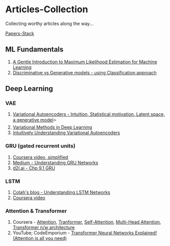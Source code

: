 # Articles-Collection
Collecting worthy articles along the way...


[Papers-Stack](https://vdivakar.github.io/Papers-Stack/)

## ML Fundamentals
1. [A Gentle Introduction to Maximum Likelihood Estimation for Machine Learning](https://machinelearningmastery.com/what-is-maximum-likelihood-estimation-in-machine-learning/)
2. [Discriminative vs Generative models - using Classification approach](https://mlwhiz.com/blog/2019/09/23/generative_approach_to_classification/?utm_campaign=a-generative-approach-to-classification&utm_medium=social_link&utm_source=missinglettr-linkedin)


## Deep Learning

### VAE
1. [Variational Autoencoders - Intuition, Statistical motivation, Latent space, a generative model](https://www.jeremyjordan.me/variational-autoencoders/)⭐
2. [Variational Methods in Deep Learning](https://towardsdatascience.com/variational-methods-in-deep-learning-cad00c0ea018)
3. [Intuitively Understanding Variational Autoencoders](https://towardsdatascience.com/intuitively-understanding-variational-autoencoders-1bfe67eb5daf)

### GRU (gated recurrent units)
1. [Coursera video, simplified](https://www.coursera.org/lecture/nlp-sequence-models/gated-recurrent-unit-gru-agZiL)
2. [Medium - Understanding GRU Networks](https://towardsdatascience.com/understanding-gru-networks-2ef37df6c9be)
3. [d2l.ai - Chp 9.1 GRU](https://d2l.ai/chapter_recurrent-modern/gru.html)

### LSTM
1. [Colah's blog - Understanding LSTM Networks](http://colah.github.io/posts/2015-08-Understanding-LSTMs/)
2. [Coursera video](https://www.coursera.org/learn/nlp-sequence-models/lecture/KXoay/long-short-term-memory-lstm) 

### Attention & Transformer
1. Coursera - [Attention](https://www.coursera.org/learn/nlp-sequence-models/lecture/lSwVa/attention-model), [Tranformer](https://www.coursera.org/learn/nlp-sequence-models/lecture/YKatU/transformer-network-intuition), [Self-Attention](https://www.coursera.org/learn/nlp-sequence-models/lecture/lsvRK/self-attention), [Multi-Head Attention](https://www.coursera.org/learn/nlp-sequence-models/lecture/jsV2q/multi-head-attention), [Transformer n/w architecture](https://www.coursera.org/learn/nlp-sequence-models/lecture/Kf5Y3/transformer-network)
2. YouTube; CodeEmporium - [Transformer Neural Networks Explained! (Attention is all you need)](https://www.youtube.com/watch?v=TQQlZhbC5ps)
